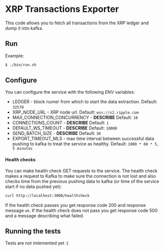 # XRP Transactions Exporter

This code allows you to fetch all transactions from the XRP ledger and dump it into kafka.

## Run

Example:

```bash
$ ./bin/run.sh
```

## Configure

You can configure the service with the following ENV variables:

* LEDGER - block numer from which to start the data extraction. Default: `32570`
* XRP\_NODE\_URL - XRP node url. Default: `wss://s2.ripple.com`
* MAX\_CONNECTION\_CONCURRENCY - **DESCRIBE** Default: `10`
* CONNECTIONS\_COUNT - **DESCRIBE** Default: `1`
* DEFAULT\_WS\_TIMEOUT - **DESCRIBE** Default: `10000`
* SEND\_BATCH\_SIZE - **DESCRIBE** Default: `30`
* EXPORT\_TIMEOUT\_MLS - max time interval between successful data pushing to kafka to treat the service as healthy. Default: `1000 * 60 * 5, 5 minutes`


#### Health checks

You can make health check GET requests to the service. The health check makes a request to Kafka to make sure the connection is not lost and also checks time from the previous pushing data to kafka (or time of the service start if no data pushed yet):

```bash
curl http://localhost:3000/healthcheck
```

If the health check passes you get response code 200 and response message `ok`.
If the health check does not pass you get response code 500 and a message describing what failed.

## Running the tests

Tests are not imlemented yet :(
